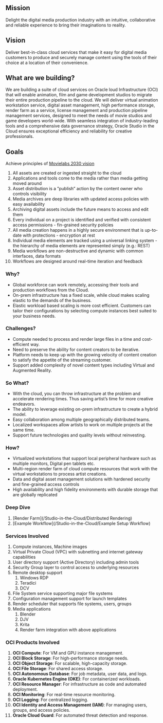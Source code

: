 ## Mission
Delight the digital media production industry with an intuitive, collaborative and reliable experience to bring their imaginations to reality. 

## Vision
Deliver best-in-class cloud services that make it easy for digital media customers to produce and securely manage content using the tools of their choice at a location of their convenience.

## What are we building?
We are building a suite of cloud services on Oracle loud Infrastructure (OCI) that will enable animation, film and game development studios to migrate their entire production pipeline to the cloud. We will deliver virtual animation workstation service, digital asset management, high performance storage, render farm as a service, license management and production pipeline management services, designed to meet the needs of movie studios and game developers world-wide. With seamless integration of industry-leading tools and a comprehensive data governance strategy, Oracle Studio in the Cloud ensures exceptional efficiency and reliability for creative professionals.

## Goals
Achieve principles of [Movielabs 2030 vision](https://movielabs.com/production-technology/the-2030-vision/)
1. All assets are created or ingested straight to the cloud
2. Applications and tools come to the media rather than media getting moved around
3. Asset distribution is a ”publish” action by the content owner who controls visibility
4. Media archives are deep libraries with updated access policies with easy availability
5. Archiving digital assets include the future means to access and edit them
6. Every individual on a project is identified and verified with consistent access permissions - fin-grained security policies
7. All media creation happens in a highly secure environment that is up-to-date with protections - encryption at rest
8. Individual media elements are tracked using a universal linking system - the hierarchy of media elements are represented simply (e.g.: REST)
9. Media workflows are non-destructive and dynamic with common interfaces, data formats
10. Workflows are designed around real-time iteration and feedback

### Why?
* Global workforce can work remotely, accessing their tools and production workflows from the Cloud.
* On-prem infrastructure has a fixed scale, while cloud makes scaling elastic to the demands of the business.
* Elastic workload based scaling is more cost efficient. Customers can tailor their configurations by selecting compute instances best suited to your business needs.

### Challenges?
* Compute needed to process and render large files in a time and cost-efficient way.
* Need to preserve the ability for content creators to be iterative.
* Platform needs to keep up with the growing velocity of content creation to satisfy  the appetite of the streaming customer.
* Support added complexity of novel content types including Virtual and Augmented Reality.

### So What?
* With the cloud, you can throw infrastructure at the problem and accelerate rendering times. Thus saving artist’s time for more creative endeavors.
* The ability to leverage existing on-prem infrastructure to create a hybrid model.
* Easy collaboration among multiple geographically distributed teams.
* Localized workspaces allow artists to work on multiple projects at the same time.
* Support future technologies and quality levels without reinvesting.

### How?
* Virtualized workstations that support local peripheral hardware such as multiple monitors, Digital pen tablets etc.
* Multi-region render farm of cloud compute resources that work with the virtual workstations to process artist creations.
* Data and digital asset management solutions with hardened security and fine-grained access controls
* High availability and high fidelity environments with durable storage that are globally replicated

### Deep Dive
1. [Render Farm](/Studio-in-the-Cloud/Distributed Rendering)
2. [Example Workflow](/Studio-in-the-Cloud/Example Setup Workflow)

### Services Involved
1. Compute instances, Machine images
2. Virtual Private Cloud (VPC) with subnetting and internet gateway capabilities
3. User directory support (Active Directory) including admin tools
4. Security Group layer to control access to underlying resources
5. Remote desktop support
	1. Windows RDP
	2. Teradici
	3. DCV
6. File System service supporting major file systems
7. Configuration management support for launch templates
8. Render scheduler that supports file systems, users, groups
9. Media applications
	1. Blender
	2. DJV
	3. Krita
	4. Render farm integration with above applications

### OCI Products Involved
1. **OCI Compute**: For VM and GPU instance management.
2. **OCI Block Storage**: For high-performance storage needs.
3. **OCI Object Storage**: For scalable, high-capacity storage.
4. **OCI File Storage**: For shared access storage.
5. **OCI Autonomous Database**: For job metadata, user data, and logs.
6. **Oracle Kubernetes Engine (OKE)**: For containerized workloads.
7. **OCI Resource Manager**: For infrastructure as code and automated deployment.
8. **OCI Monitoring**: For real-time resource monitoring.
9. **OCI Logging**: For centralized logging.
10. **OCI Identity and Access Management (IAM)**: For managing users, groups, and access policies.
11. **Oracle Cloud Guard**: For automated threat detection and response.

